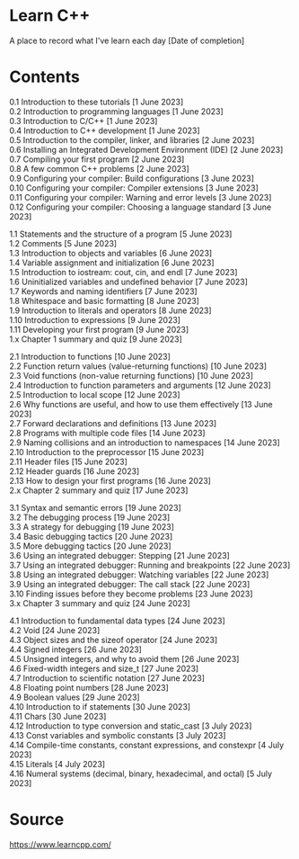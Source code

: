 # Learn C++
A place to record what I've learn each day [Date of completion]

# Contents
0.1 Introduction to these tutorials [1 June 2023]   
0.2 Introduction to programming languages [1 June 2023]  
0.3 Introduction to C/C++ [1 June 2023]  
0.4 Introduction to C++ development [1 June 2023]  
0.5 Introduction to the compiler, linker, and libraries [2 June 2023]  
0.6 Installing an Integrated Development Environment (IDE) [2 June 2023]  
0.7 Compiling your first program [2 June 2023]  
0.8 A few common C++ problems [2 June 2023]  
0.9 Configuring your compiler: Build configurations [3 June 2023]  
0.10 Configuring your compiler: Compiler extensions [3 June 2023]  
0.11 Configuring your compiler: Warning and error levels [3 June 2023]  
0.12 Configuring your compiler: Choosing a language standard [3 June 2023]  

1.1 Statements and the structure of a program [5 June 2023]  
1.2 Comments [5 June 2023]  
1.3 Introduction to objects and variables [6 June 2023]  
1.4 Variable assignment and initialization [6 June 2023]  
1.5 Introduction to iostream: cout, cin, and endl [7 June 2023]  
1.6 Uninitialized variables and undefined behavior [7 June 2023]  
1.7 Keywords and naming identifiers [7 June 2023]  
1.8 Whitespace and basic formatting [8 June 2023]  
1.9 Introduction to literals and operators [8 June 2023]  
1.10 Introduction to expressions [9 June 2023]  
1.11 Developing your first program [9 June 2023]  
1.x Chapter 1 summary and quiz [9 June 2023]  

2.1 Introduction to functions [10 June 2023]  
2.2 Function return values (value-returning functions) [10 June 2023]  
2.3 Void functions (non-value returning functions) [10 June 2023]  
2.4 Introduction to function parameters and arguments [12 June 2023]  
2.5 Introduction to local scope [12 June 2023]  
2.6 Why functions are useful, and how to use them effectively [13 June 2023]  
2.7 Forward declarations and definitions [13 June 2023]  
2.8 Programs with multiple code files [14 June 2023]  
2.9 Naming collisions and an introduction to namespaces [14 June 2023]  
2.10 Introduction to the preprocessor [15 June 2023]  
2.11 Header files [15 June 2023]  
2.12 Header guards [16 June 2023]  
2.13 How to design your first programs [16 June 2023]  
2.x Chapter 2 summary and quiz [17 June 2023]  

3.1 Syntax and semantic errors [19 June 2023]  
3.2 The debugging process [19 June 2023]  
3.3 A strategy for debugging [19 June 2023]  
3.4 Basic debugging tactics [20 June 2023]  
3.5 More debugging tactics [20 June 2023]  
3.6 Using an integrated debugger: Stepping [21 June 2023]  
3.7 Using an integrated debugger: Running and breakpoints [22 June 2023]  
3.8 Using an integrated debugger: Watching variables [22 June 2023]  
3.9 Using an integrated debugger: The call stack [22 June 2023]  
3.10 Finding issues before they become problems [23 June 2023]  
3.x Chapter 3 summary and quiz [24 June 2023]  

4.1 Introduction to fundamental data types [24 June 2023]  
4.2 Void [24 June 2023]  
4.3 Object sizes and the sizeof operator [24 June 2023]  
4.4 Signed integers [26 June 2023]  
4.5 Unsigned integers, and why to avoid them [26 June 2023]  
4.6 Fixed-width integers and size_t [27 June 2023]  
4.7 Introduction to scientific notation [27 June 2023]  
4.8 Floating point numbers [28 June 2023]  
4.9 Boolean values [29 June 2023]  
4.10 Introduction to if statements [30 June 2023]  
4.11 Chars [30 June 2023]  
4.12 Introduction to type conversion and static_cast [3 July 2023]  
4.13 Const variables and symbolic constants [3 July 2023]  
4.14 Compile-time constants, constant expressions, and constexpr [4 July 2023]  
4.15 Literals [4 July 2023]  
4.16 Numeral systems (decimal, binary, hexadecimal, and octal) [5 July 2023]  

# Source
https://www.learncpp.com/